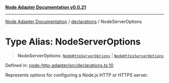 [**Node Adapter Documentation v0.0.21**](../../README.md)

***

[Node Adapter Documentation](../../modules.md) / [declarations](../README.md) / NodeServerOptions

# Type Alias: NodeServerOptions

> **NodeServerOptions**: [`NodeHttpServerOptions`](NodeHttpServerOptions.md) \| [`NodeHttpsServerOptions`](NodeHttpsServerOptions.md)

Defined in: [node-http-adapter/src/declarations.ts:10](https://github.com/stonemjs/node-http-adapter/blob/88c1ec7a02e567d3a955b5e02ef59e5d8858f965/src/declarations.ts#L10)

Represents options for configuring a Node.js HTTP or HTTPS server.
